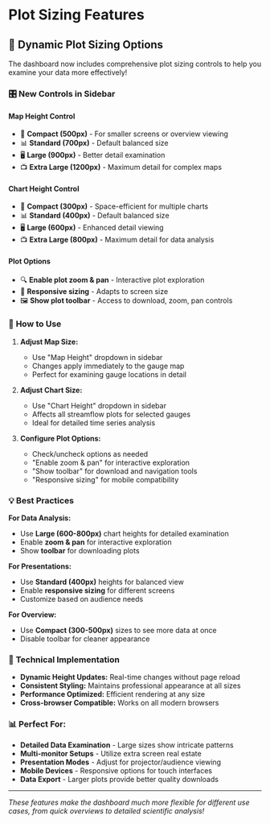 # Plot Sizing Features

## 📏 Dynamic Plot Sizing Options

The dashboard now includes comprehensive plot sizing controls to help you examine your data more effectively!

### 🎛️ **New Controls in Sidebar**

#### **Map Height Control**
- 📱 **Compact (500px)** - For smaller screens or overview viewing
- 📊 **Standard (700px)** - Default balanced size  
- 🖥️ **Large (900px)** - Better detail examination
- 📺 **Extra Large (1200px)** - Maximum detail for complex maps

#### **Chart Height Control**  
- 📱 **Compact (300px)** - Space-efficient for multiple charts
- 📊 **Standard (400px)** - Default balanced size
- 🖥️ **Large (600px)** - Enhanced detail viewing
- 📺 **Extra Large (800px)** - Maximum detail for data analysis

#### **Plot Options**
- 🔍 **Enable plot zoom & pan** - Interactive plot exploration
- 📱 **Responsive sizing** - Adapts to screen size
- 🖼️ **Show plot toolbar** - Access to download, zoom, pan controls

### 🚀 **How to Use**

1. **Adjust Map Size:**
   - Use "Map Height" dropdown in sidebar
   - Changes apply immediately to the gauge map
   - Perfect for examining gauge locations in detail

2. **Adjust Chart Size:**
   - Use "Chart Height" dropdown in sidebar  
   - Affects all streamflow plots for selected gauges
   - Ideal for detailed time series analysis

3. **Configure Plot Options:**
   - Check/uncheck options as needed
   - "Enable zoom & pan" for interactive exploration
   - "Show toolbar" for download and navigation tools
   - "Responsive sizing" for mobile compatibility

### 💡 **Best Practices**

**For Data Analysis:**
- Use **Large (600-800px)** chart heights for detailed examination
- Enable **zoom & pan** for interactive exploration
- Show **toolbar** for downloading plots

**For Presentations:**
- Use **Standard (400px)** heights for balanced view
- Enable **responsive sizing** for different screens
- Customize based on audience needs

**For Overview:**
- Use **Compact (300-500px)** sizes to see more data at once
- Disable toolbar for cleaner appearance

### 🔧 **Technical Implementation**

- **Dynamic Height Updates:** Real-time changes without page reload
- **Consistent Styling:** Maintains professional appearance at all sizes
- **Performance Optimized:** Efficient rendering at any size
- **Cross-browser Compatible:** Works on all modern browsers

### 📊 **Perfect For:**

- **Detailed Data Examination** - Large sizes show intricate patterns
- **Multi-monitor Setups** - Utilize extra screen real estate
- **Presentation Modes** - Adjust for projector/audience viewing
- **Mobile Devices** - Responsive options for touch interfaces
- **Data Export** - Larger plots provide better quality downloads

---

*These features make the dashboard much more flexible for different use cases, from quick overviews to detailed scientific analysis!*